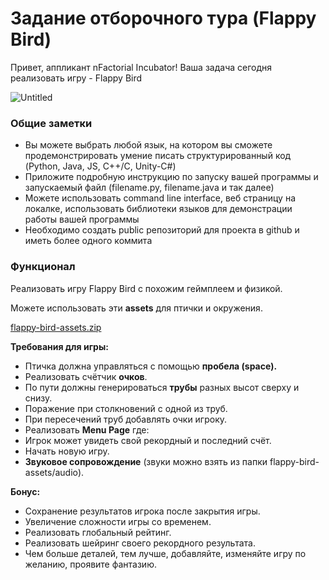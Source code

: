 # Задание отборочного тура (Flappy Bird)

Привет, аппликант nFactorial Incubator! Ваша задача сегодня реализовать игру - Flappy Bird

![Untitled](https://s3-us-west-2.amazonaws.com/secure.notion-static.com/ca4b6d3c-05cf-4549-855f-5d652508c95d/Untitled.png)

### **Общие заметки**

- Вы можете выбрать любой язык, на котором вы сможете продемонстрировать умение писать структурированный код (Python, Java, JS, C++/C, Unity-C#)
- Приложите подробную инструкцию по запуску вашей программы и запускаемый файл (filename.py, filename.java и так далее)
- Можете использовать command line interface, веб страницу на локалкe, использовать библиотеки языков для демонстрации работы вашей программы
- Необходимо создать public репозиторий для проекта в github и иметь более одного коммита

### **Функционал**

Реализовать игру Flappy Bird с похожим геймплеем и физикой.

Можете использовать эти **assets** для птички и окружения.

[flappy-bird-assets.zip](https://s3-us-west-2.amazonaws.com/secure.notion-static.com/e5902ebf-4299-40e3-919e-4327e6577906/flappy-bird-assets.zip)

**Требования для игры:**

- Птичка должна управляться с помощью **пробела (space).**
- Реализовать счётчик **очков**.
- По пути должны генерироваться **трубы** разных высот сверху и снизу.
- Поражение при столкновений с одной из труб.
- При пересечений труб добавлять очки игроку.
- Реализовать **Menu Page** где:
- Игрок может увидеть свой рекордный и последний счёт.
- Начать новую игру.
- **Звуковое сопровождение** (звуки можно взять из папки flappy-bird-assets/audio).

**Бонус:**

- Сохранение результатов игрока после закрытия игры.
- Увеличение сложности игры со временем.
- Реализовать глобальный рейтинг.
- Реализовать шейринг своего рекордного результата.
- Чем больше деталей, тем лучше, добавляйте, изменяйте игру по желанию, проявите фантазию.